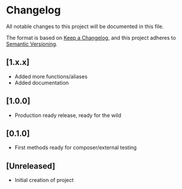 # Changelog
All notable changes to this project will be documented in this file.

The format is based on [Keep a Changelog](https://keepachangelog.com/en/1.0.0/),
and this project adheres to [Semantic Versioning](https://semver.org/spec/v2.0.0.html).


## [1.x.x]

* Added more functions/aliases
* Added documentation

## [1.0.0]

* Production ready release, ready for the wild

## [0.1.0]

* First methods ready for composer/external testing

## [Unreleased]

* Initial creation of project